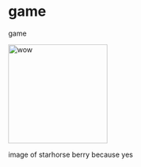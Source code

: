 # game
game
<p><img src="https://drive.google.com/uc?export=view&id=1gTDzfhz4aFl2lCDTvbFf1Io6CPNh8JZl" alt="wow" width="200"/><p>
image of starhorse berry because yes

